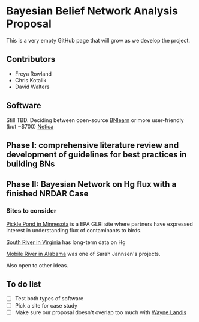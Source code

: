 # Bayesian Belief Network Analysis Proposal

This is a very empty GitHub page that will grow as we develop the project.

## Contributors
- Freya Rowland
- Chris Kotalik
- David Walters

## Software
Still TBD. Deciding between open-source [BNlearn](<https://www.bnlearn.com/>) or more user-friendly (but ~$700) [Netica](<https://www.norsys.com/netica.html>)

## Phase I: comprehensive literature review and development of guidelines for best practices in building BNs

## Phase II: Bayesian Network on Hg flux with a finished NRDAR Case

### Sites to consider

[Pickle Pond in Minnesota](<https://stlouisriverestuary.org/restoration_picklepond.php#:~:text=Pickle%20Pond%20is%20a%20shallow%2C%20sheltered%20bay-like%20site,biological%20diversity%20and%20create%20a%20functional%20wetland.%20History>) is a EPA GLRI site where partners have expressed interest in understanding flux of contaminants to birds.

[South River in Virginia](<https://pubs.acs.org/doi/full/10.1021/acs.est.7b02577#:~:text=Historic%20point%20source%20mercury%20%28Hg%29%20contamination%20from%20industrial,elevated%20Hg%20concentrations%20persist%20in%20the%20river%20system.>) has long-term data on Hg

[Mobile River in Alabama](<https://www.sciencedirect.com/science/article/pii/S0304389420320872?via%3Dihub>) was one of Sarah Jannsen's projects.

Also open to other ideas.


## To do list

- [ ] Test both types of software
- [ ] Pick a site for case study
- [ ] Make sure our proposal doesn't overlap too much with [Wayne Landis](<https://wp.wwu.edu/toxicology/faculty-staff/dr-wayne-g-landis/>)

